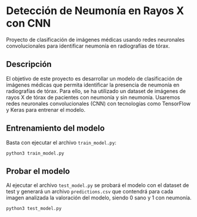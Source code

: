 # Detección de Neumonía en Rayos X con CNN

Proyecto de clasificación de imágenes médicas usando redes neuronales convolucionales para identificar neumonía en radiografías de tórax.

## Descripción

El objetivo de este proyecto es desarrollar un modelo de clasificación de imágenes médicas que permita identificar la presencia de neumonía en radiografías de tórax. Para ello, se ha utilizado un dataset de imágenes de rayos X de tórax de pacientes con neumonía y sin neumonía. Usaremos redes neuronales convolucionales (CNN) con tecnologías como TensorFlow y Keras para entrenar el modelo.

## Entrenamiento del modelo

Basta con ejecutar el archivo `train_model.py`:

```
python3 train_model.py
```

## Probar el modelo

Al ejecutar el archivo `test_model.py` se probará el modelo con el dataset de test y generará un archivo `predictions.csv` que contendrá para cada imagen analizada la valoración del modelo, siendo 0 sano y 1 con neumonía.

```
python3 test_model.py
```
